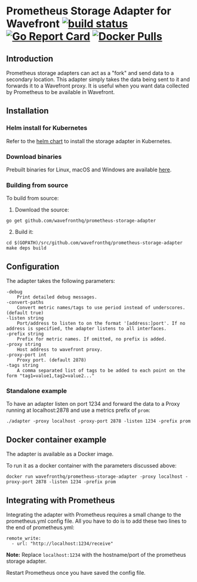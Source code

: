 # Prometheus Storage Adapter for Wavefront [![build status][ci-img]][ci] [![Go Report Card][go-report-img]][go-report] [![Docker Pulls][docker-pull-img]][docker-img]

## Introduction
Prometheus storage adapters can act as a "fork" and send data to a secondary location. This adapter simply takes the data being sent to it and forwards it to a Wavefront proxy. It is useful when you want data collected by Prometheus to be available in Wavefront.

## Installation

### Helm install for Kubernetes
Refer to the [helm chart](https://github.com/wavefrontHQ/helm#installation) to install the storage adapter in Kubernetes.

### Download binaries
Prebuilt binaries for Linux, macOS and Windows are available [here](https://github.com/wavefrontHQ/prometheus-storage-adapter/releases).

### Building from source
To build from source:

1. Download the source:
```
go get github.com/wavefronthq/prometheus-storage-adapter
```
2. Build it:
```
cd $(GOPATH)/src/github.com/wavefronthq/prometheus-storage-adapter
make deps build
```

## Configuration
The adapter takes the following parameters:
```
-debug
    Print detailed debug messages.
-convert-paths
    Convert metric names/tags to use period instead of underscores. (default true)    
-listen string
    Port/address to listen to on the format '[address:]port'. If no address is specified, the adapter listens to all interfaces.
-prefix string
    Prefix for metric names. If omitted, no prefix is added.
-proxy string
    Host address to wavefront proxy.
-proxy-port int
    Proxy port. (default 2878)
-tags string
    A comma separated list of tags to be added to each point on the form "tag1=value1,tag2=value2..."
```

### Standalone example
To have an adapter listen on port 1234 and forward the data to a Proxy running at localhost:2878 and use a metrics prefix of `prom`:
```
./adapter -proxy localhost -proxy-port 2878 -listen 1234 -prefix prom
```

## Docker container example
The adapter is available as a Docker image.

To run it as a docker container with the parameters discussed above:
```
docker run wavefronthq/prometheus-storage-adapter -proxy localhost -proxy-port 2878 -listen 1234 -prefix prom
```

## Integrating with Prometheus
Integrating the adapter with Prometheus requires a small change to the prometheus.yml config file. All you have to do is to add these two lines to the end of prometheus.yml:

```
remote_write:
  - url: "http://localhost:1234/receive"
```
**Note:** Replace `localhost:1234` with the hostname/port of the prometheus storage adapter.

Restart Prometheus once you have saved the config file.

[ci-img]: https://travis-ci.com/wavefrontHQ/prometheus-storage-adapter.svg?branch=master
[ci]: https://travis-ci.com/wavefrontHQ/prometheus-storage-adapter
[go-report-img]: https://goreportcard.com/badge/github.com/wavefronthq/prometheus-storage-adapter
[go-report]: https://goreportcard.com/report/github.com/wavefronthq/prometheus-storage-adapter
[docker-pull-img]: https://img.shields.io/docker/pulls/wavefronthq/prometheus-storage-adapter.svg?logo=docker
[docker-img]: https://hub.docker.com/r/wavefronthq/prometheus-storage-adapter/
